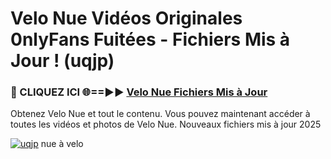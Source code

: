 # Velo Nue Vidéos Originales 0nlyFans Fuitées - Fichiers Mis à Jour ! (uqjp)

<h3>🔴 CLIQUEZ ICI 🌐==►► <a href="https://tinyurl.com/2pmr4ezf" rel="nofollow">Velo Nue Fichiers Mis à Jour</a></h3>

Obtenez Velo Nue et tout le contenu. Vous pouvez maintenant accéder à toutes les vidéos et photos de Velo Nue. Nouveaux fichiers mis à jour 2025

[![uqjp](https://i.imgur.com/6SNvagu.gif)](https://tinyurl.com/2pmr4ezf)
nue à velo
